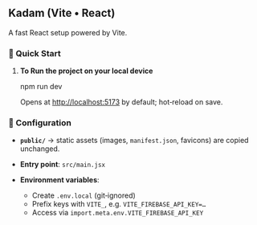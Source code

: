 ## Kadam (Vite • React)

A fast React setup powered by Vite.

### 🚀 Quick Start

1. **To Run the project on your local device**

   npm run dev

   Opens at [http://localhost:5173](http://localhost:5173) by default; hot‑reload on save.

### 🔧 Configuration

* **`public/`** → static assets (images, `manifest.json`, favicons) are copied unchanged.
* **Entry point**: `src/main.jsx`
* **Environment variables**:

  * Create `.env.local` (git‑ignored)
  * Prefix keys with `VITE_`, e.g. `VITE_FIREBASE_API_KEY=…`
  * Access via `import.meta.env.VITE_FIREBASE_API_KEY`